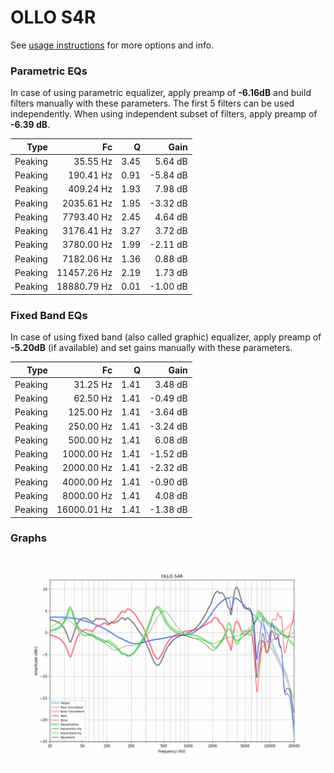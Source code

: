 # OLLO S4R
See [usage instructions](https://github.com/jaakkopasanen/AutoEq#usage) for more options and info.

### Parametric EQs
In case of using parametric equalizer, apply preamp of **-6.16dB** and build filters manually
with these parameters. The first 5 filters can be used independently.
When using independent subset of filters, apply preamp of **-6.39 dB**.

| Type    | Fc          |    Q | Gain     |
|--------:|------------:|-----:|---------:|
| Peaking | 35.55 Hz    | 3.45 | 5.64 dB  |
| Peaking | 190.41 Hz   | 0.91 | -5.84 dB |
| Peaking | 409.24 Hz   | 1.93 | 7.98 dB  |
| Peaking | 2035.61 Hz  | 1.95 | -3.32 dB |
| Peaking | 7793.40 Hz  | 2.45 | 4.64 dB  |
| Peaking | 3176.41 Hz  | 3.27 | 3.72 dB  |
| Peaking | 3780.00 Hz  | 1.99 | -2.11 dB |
| Peaking | 7182.06 Hz  | 1.36 | 0.88 dB  |
| Peaking | 11457.26 Hz | 2.19 | 1.73 dB  |
| Peaking | 18880.79 Hz | 0.01 | -1.00 dB |

### Fixed Band EQs
In case of using fixed band (also called graphic) equalizer, apply preamp of **-5.20dB**
(if available) and set gains manually with these parameters.

| Type    | Fc          |    Q | Gain     |
|--------:|------------:|-----:|---------:|
| Peaking | 31.25 Hz    | 1.41 | 3.48 dB  |
| Peaking | 62.50 Hz    | 1.41 | -0.49 dB |
| Peaking | 125.00 Hz   | 1.41 | -3.64 dB |
| Peaking | 250.00 Hz   | 1.41 | -3.24 dB |
| Peaking | 500.00 Hz   | 1.41 | 6.08 dB  |
| Peaking | 1000.00 Hz  | 1.41 | -1.52 dB |
| Peaking | 2000.00 Hz  | 1.41 | -2.32 dB |
| Peaking | 4000.00 Hz  | 1.41 | -0.90 dB |
| Peaking | 8000.00 Hz  | 1.41 | 4.08 dB  |
| Peaking | 16000.01 Hz | 1.41 | -1.38 dB |

### Graphs
![](./OLLO%20S4R.png)